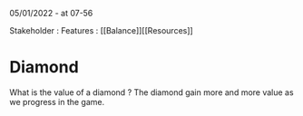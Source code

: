 05/01/2022 - at 07-56

Stakeholder : 
Features : [[Balance]][[Resources]]


# Diamond


What is the value of a diamond ? 
The diamond gain more and more value as we progress in the game.
